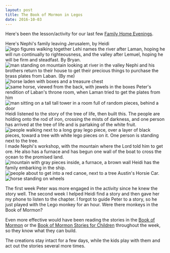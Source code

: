 ```yaml
---
layout: post
title: The Book of Mormon in Legos
date: 2016-10-03
---
```


Here's been the lesson/activity for our last few [Family Home Evenings](https://www.lds.org/topics/family-home-evening?lang=eng).

Here's Nephi's family leaving Jerusalem, by Heidi
![lego figures walking together](/post-images/family-leaves.jpg)
Lehi names the river after Laman, hoping he will run continually to righteousness, and the valley after Lemuel, hoping he will be firm and steadfast.  By Bryan.
![man standing on mountain looking at river in the valley](/post-images/river-valley.jpg)
Nephi and his brothers return to their house to get their precious things to purchase the brass plates from Laban. (By me)
![horse laden with boxes and a treasure chest](/post-images/precious-things.jpg)
![same horse, viewed from the back, with jewels in the boxes](/post-images/precious-things-back.jpg)
Peter's rendition of Laban's throne room, when Laman tried to get the plates from him
![man sitting on a tall tall tower in a room full of random pieces, behind a door](/post-images/labans-throne.jpg)
Heidi listened to the story of the tree of life, then built this.  The people are holding onto the rod of iron, crossing the mists of darkness, and one person has arrived at the tree of life and is partaking of the white fruit.
![people walking next to a long gray lego piece, over a layer of black pieces, toward a tree with white lego pieces on it.  One person is standing next to the tree.](/post-images/tree-of-life.jpg)
I made Nephi's workshop, with the mountain where the Lord told him to get ore.  He also has a furnace and has begun one wall of the boat to cross the ocean to the promised land.
![mountain with gray pieces inside, a furnace, a brown wall](/post-images/nephis-workshop.jpg)
Heidi has the family embarking in the ship.
![people about to get into a red canoe, next to a tree](/post-images/embark.jpg)
Austin's Horsie Car.
![horse standing on wheels](/post-images/horsie-car.jpg)

The first week Peter was more engaged in the activity since he knew the story well.  The second week I helped Heidi find a story and then gave her my phone to listen to the chapter.  I forgot to guide Peter to a story, so he just played with the Lego monkey for an hour.  Were there monkeys in the Book of Mormon?  

Even more effective would have been reading the stories in the [Book of Mormon](https://www.lds.org/scriptures/bofm?lang=eng) or the [Book of Mormon Stories for Children](https://www.lds.org/children/scripture-stories?lang=eng) throughout the week, so they know what they can build.

The creations stay intact for a few days, while the kids play with them and act out the stories several more times.
